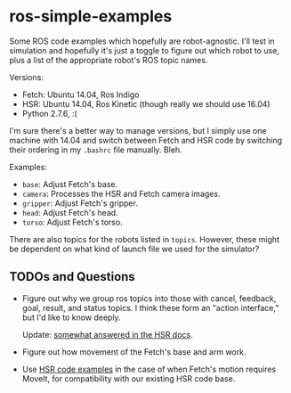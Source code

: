 # ros-simple-examples

Some ROS code examples which hopefully are robot-agnostic. I'll test in
simulation and hopefully it's just a toggle to figure out which robot to use,
plus a list of the appropriate robot's ROS topic names.

Versions:

- Fetch: Ubuntu 14.04, Ros Indigo
- HSR: Ubuntu 14.04, Ros Kinetic (though really we should use 16.04)
- Python 2.7.6, :(

I'm sure there's a better way to manage versions, but I simply use one machine
with 14.04 and switch between Fetch and HSR code by switching their ordering in
my `.bashrc` file manually. Bleh.

Examples:

- `base`: Adjust Fetch's base.
- `camera`: Processes the HSR and Fetch camera images.
- `gripper`: Adjust Fetch's gripper.
- `head`: Adjust Fetch's head.
- `torso`: Adjust Fetch's torso.

There are also topics for the robots listed in `topics`. However, these might be
dependent on what kind of launch file we used for the simulator?


## TODOs and Questions

- Figure out why we group ros topics into those with cancel, feedback, goal,
  result, and status topics. I think these form an "action interface," but I'd
  like to know deeply.

  Update: [somewhat answered in the HSR docs][1].

- Figure out how movement of the Fetch's base and arm work.

- Use [HSR code examples][1] in the case of when Fetch's motion requires MoveIt,
  for compatibility with our existing HSR code base.


[1]:https://docs.hsr.io/manual_en/development/ros_interface.html
